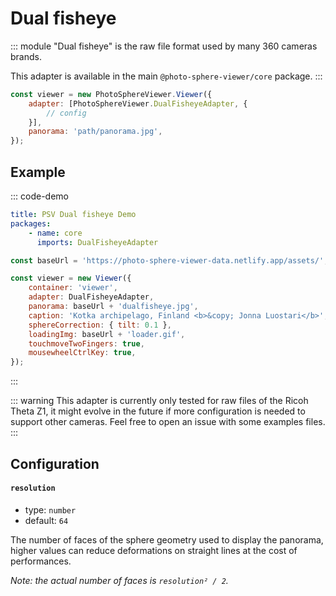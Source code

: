 # Dual fisheye

::: module
"Dual fisheye" is the raw file format used by many 360 cameras brands.

This adapter is available in the main `@photo-sphere-viewer/core` package.
:::

```js
const viewer = new PhotoSphereViewer.Viewer({
    adapter: [PhotoSphereViewer.DualFisheyeAdapter, {
        // config
    }],
    panorama: 'path/panorama.jpg',
});
```

## Example

::: code-demo

```yaml
title: PSV Dual fisheye Demo
packages:
    - name: core
      imports: DualFisheyeAdapter
```

```js
const baseUrl = 'https://photo-sphere-viewer-data.netlify.app/assets/';

const viewer = new Viewer({
    container: 'viewer',
    adapter: DualFisheyeAdapter,
    panorama: baseUrl + 'dualfisheye.jpg',
    caption: 'Kotka archipelago, Finland <b>&copy; Jonna Luostari</b>',
    sphereCorrection: { tilt: 0.1 },
    loadingImg: baseUrl + 'loader.gif',
    touchmoveTwoFingers: true,
    mousewheelCtrlKey: true,
});
```

:::

::: warning
This adapter is currently only tested for raw files of the Ricoh Theta Z1, it might evolve in the future if more configuration is needed
to support other cameras. Feel free to open an issue with some examples files.
:::

## Configuration

#### `resolution`

-   type: `number`
-   default: `64`

The number of faces of the sphere geometry used to display the panorama, higher values can reduce deformations on straight lines at the cost of performances.

_Note: the actual number of faces is `resolution² / 2`._
